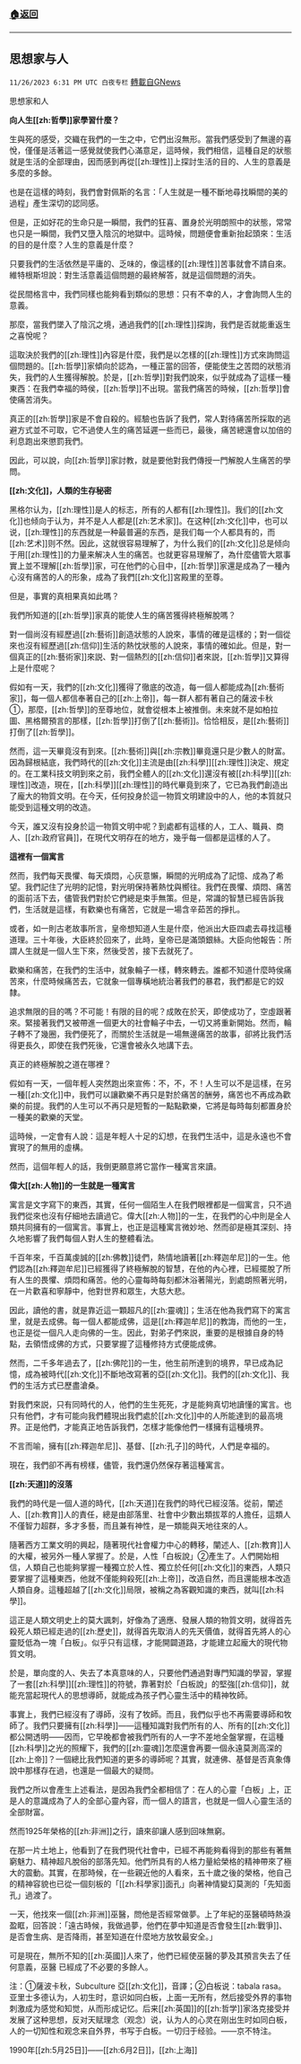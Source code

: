 ###  [:house:返回](README.md)
---


## 思想家与人
`11/26/2023 6:31 PM UTC 白夜专栏` [轉載自GNews](https://gnews.org/articles/2039784)

         

思想家和人

**向人生[[zh:哲學]]家學習什麼？**

生與死的感受，交織在我們的一生之中，它們出沒無形。當我們感受到了無邊的喜悅，僅僅是活著這一感覺就使我們心滿意足，這時候，我們相信，這種自足的狀態就是生活的全部理由，因而感到再從[[zh:理性]]上探討生活的目的、人生的意義是多麼的多餘。

也是在這樣的時刻，我們會對佩斯的名言：「人生就是一種不斷地尋找瞬間的美的過程」產生深切的認同感。

但是，正如好花的生命只是一瞬間，我們的狂喜、置身於光明朗照中的狀態，常常也只是一瞬間，我們又墮入陰沉的地獄中。這時候，問題便會重新抬起頭來：生活的目的是什麼？人生的意義是什麼？

只要我們的生活依然是平庸的、乏味的，像這樣的[[zh:理性]]苦事就會不請自來。維特根斯坦說：對生活意義這個問題的最終解答，就是這個問題的消失。

從民間格言中，我們同樣也能夠看到類似的思想：只有不幸的人，才會詢問人生的意義。

那麼，當我們墜入了陰沉之境，通過我們的[[zh:理性]]探詢，我們是否就能重返生之喜悅呢？

這取決於我們的[[zh:理性]]內容是什麼，我們是以怎樣的[[zh:理性]]方式來詢問這個問題的。[[zh:哲學]]家傾向於認為，一種正當的回答，便能使生之苦悶的狀態消失，我們的人生獲得解脫。於是，[[zh:哲學]]對我們說來，似乎就成為了這樣一種東西：在我們幸福的時侯，[[zh:哲學]]不出現。當我們痛苦的時候，[[zh:哲學]]會使痛苦消失。

真正的[[zh:哲學]]家是不會自殺的。經驗也告訴了我們，常人對待痛苦所採取的逃避方式並不可取，它不過使人生的痛苦延遲一些而已，最後，痛苦總還會以加倍的利息跑出來懲罰我們。

因此，可以說，向[[zh:哲學]]家討教，就是要他對我們傳授一門解脫人生痛苦的學問。

**[[zh:文化]]，人類的生存秘密**

黑格尔认为，[[zh:理性]]是人的标志，所有的人都有[[zh:理性]]。我们的[[zh:文化]]也倾向于认为，并不是人人都是[[zh:艺术家]]。在这种[[zh:文化]]中，也可以说，[[zh:理性]]的东西就是一种最普遍的东西，是我们每一个人都具有的，而[[zh:艺术]]则不然。因此，这就很容易理解了，为什么我们的[[zh:文化]]总是倾向于用[[zh:理性]]的力量来解决人生的痛苦。也就更容易理解了，為什麼儘管大眾事實上並不理解[[zh:哲學]]家，可在他們的心目中，[[zh:哲學]]家還是成為了一種內心沒有痛苦的人的形象，成為了我們[[zh:文化]]宮殿里的至尊。

但是，事實的真相果真如此嗎？

我們所知道的[[zh:哲學]]家真的能使人生的痛苦獲得終極解脫嗎？

對一個尚沒有經歷過[[zh:藝術]]創造狀態的人說來，事情的確是這樣的；對一個從來也沒有經歷過[[zh:信仰]]生活的熱忱狀態的人說來，事情的確如此。但是，對一個真正的[[zh:藝術家]]來説、對一個熱烈的[[zh:信仰]]者來説，[[zh:哲學]]又算得上是什麼呢？

假如有一天，我們的[[zh:文化]]獲得了徹底的改造，每一個人都能成為[[zh:藝術家]]，每一個人都信奉著自己的[[zh:上帝]]，每一群人都有著自己的薩波卡秋①，那麼，[[zh:哲學]]的至尊地位，就會從根本上被推倒。未來就不是如柏拉圖、黑格爾預言的那樣，[[zh:哲學]]打倒了[[zh:藝術]]。恰恰相反，是[[zh:藝術]]打倒了[[zh:哲學]]。

然而，這一天畢竟沒有到來。[[zh:藝術]]與[[zh:宗教]]畢竟還只是少數人的財富。因為歸根結底，我們時代的[[zh:文化]]主流是由[[zh:科學]][[zh:理性]]決定、規定的。在工業科技文明到來之前，我們全體人的[[zh:文化]]還沒有被[[zh:科學]][[zh:理性]]改造，現在，[[zh:科學]][[zh:理性]]的時代畢竟到來了，它已為我們創造出了龐大的物質文明。在今天，任何投身於這一物質文明建設中的人，他的本質就只能受到這種文明的改造。

今天，誰又沒有投身於這一物質文明中呢？到處都有這樣的人，工人、職員、商人、[[zh:政府官員]]，在現代文明存在的地方，幾乎每一個都是這樣的人了。

**這裡有一個寓言**

然而，我們每天畏懼、每天煩悶，心灰意懶，瞬間的光明成為了記憶、成為了希望。我們記住了光明的記憶，對光明保持著熱忱與嚮往。我們在畏懼、煩悶、痛苦的面前活下去，儘管我們對於它們總是束手無策。但是，常識的智慧已經告訴我們，生活就是這樣，有歡樂也有痛苦，它就是一場含辛茹苦的掙扎。

或者，如一則古老故事所言，皇帝想知道人生是什麼，他派出大臣四處去尋找這種道理。三十年後，大臣終於回來了，此時，皇帝已是滿頭銀絲。大臣向他報告：所謂人生就是一個人生下來，然後受苦，接下去就死了。

歡樂和痛苦，在我們的生活中，就象輪子一樣，轉來轉去。誰都不知道什麼時侯痛苦來，什麼時候痛苦去，它就象一個專橫地統治著我們的暴君，我們都是它的奴隸。

追求無限的目的嗎？不可能！有限的目的呢？成敗在於天，即使成功了，空虛跟著來。緊接著我們又被帶進一個更大的社會輪子中去，一切又將重新開始。然而，輪子轉不了幾圈，我們便死了，而關於生活就是一場無邊痛苦的故事，卻將比我們活得更長久，即使在我們死後，它還會被永久地講下去。

真正的終極解脫之道在哪裡？

假如有一天，一個年輕人突然跑出來宣佈：不，不，不！人生可以不是這樣，在另一種[[zh:文化]]中，我們可以讓歡樂不再只是對於痛苦的酬勞，痛苦也不再成為歡樂的前提。我們的人生可以不再只是短暫的一點點歡樂，它將是每時每刻都置身於一種美的歡樂的天堂。

這時候，一定會有人說：這是年輕人十足的幻想，在我們生活中，這是永遠也不會實現了的無用的虛構。

然而，這個年輕人的話，我倒更願意將它當作一種寓言來讀。

 **偉大[[zh:人物]]的一生就是一種寓言**

寓言是文字寫下的東西，其實，任何一個陌生人在我們眼裡都是一個寓言，只不過我們從來也沒有仔細地去讀過它。偉大[[zh:人物]]的一生，在我們的心中則是全人類共同擁有的一個寓言。事實上，也正是這種寓言微妙地、然而卻是極其深刻、持久地影響了我們每個人對人生的整體看法。

千百年來，千百萬虔誠的[[zh:佛教]]徒們，熱情地讀著[[zh:釋迦牟尼]]的一生。他們認為[[zh:釋迦牟尼]]已經獲得了終極解脫的智慧，在他的內心裡，已經擺脫了所有人生的畏懼、煩悶和痛苦。他的心靈每時每刻都沐浴著陽光，到處朗照著光明，在一片歡喜和寧靜中，他對世界和眾生，大慈大悲。

因此，讀他的書，就是靠近這一顆超凡的[[zh:靈魂]]；生活在他為我們寫下的寓言里，就是去成佛。每一個人都能成佛，這是[[zh:釋迦牟尼]]的教誨，而他的一生，也正是從一個凡人走向佛的一生。因此，對弟子們來説，重要的是根據自身的特點，去領悟成佛的方式，只要掌握了這種修持方式便能成佛。

然而，二千多年過去了，[[zh:佛陀]]的一生，他生前所達到的境界，早已成為記憶，成為被時代[[zh:文化]]不斷地改寫著的亞[[zh:文化]]。我們的[[zh:文化]]、我們的生活方式已歷盡滄桑。

對我們來説，只有同時代的人，他們的生生死死，才是能夠真切地讀懂的寓言。也只有他們，才有可能向我們體現出我們處於[[zh:文化]]中的人所能達到的最高境界。正是他們，才能真正地告訴我們，怎樣才能像他們一樣擁有這種境界。

不言而喻，擁有[[zh:釋迦牟尼]]、基督、[[zh:孔子]]的時代，人們是幸福的。

現在，我們卻不再有榜樣，儘管，我們還仍然保存著這種寓言。

**[[zh:天道]]的沒落**

我們的時代是一個人道的時代，[[zh:天道]]在我們的時代已經沒落。從前，闡述人、[[zh:教育]]人的責任，總是由部落里、社會中少數出類拔萃的人擔任，這類人不僅智力超群，多才多藝，而且兼有神性，是一類能與天地往來的人。

隨著西方工業文明的興起，隨著現代社會權力中心的轉移，闡述人、[[zh:教育]]人的大權，被另外一種人掌握了。於是，人性「白板說」②產生了。人們開始相信，人類自己也能夠掌握一種獨立於人性、獨立於任何[[zh:文化]]的東西，人類只要掌握了這種東西，他就不僅能夠殺死[[zh:上帝]]，改造自然，而且還能根本改造人類自身。這種超越了[[zh:文化]]局限，被稱之為客觀知識的東西，就叫[[zh:科學]]。

這正是人類文明史上的莫大諷刺，好像為了適應、發展人類的物質文明，就得首先殺死人類已經走過的[[zh:歷史]]，就得首先取消人的先天價值，就得首先將人的心靈貶低為一塊「白板」。似乎只有這樣，才能開闢道路，才能建立起龐大的現代物質文明。

於是，單向度的人、失去了本真意味的人，只要他們通過對專門知識的學習，掌握了一套[[zh:科學]][[zh:理性]]的符號，靠著對於「白板說」的堅強[[zh:信仰]]，就能充當起現代人的思想導師，就能成為孩子們心靈生活中的精神牧師。

事實上，我們已經沒有了導師，沒有了牧師。而且，我們似乎也不再需要導師和牧師了。我們只要擁有[[zh:科學]]——這種知識對我們所有的人、所有的[[zh:文化]]都公開透明——因而，它早晚都會被我們所有的人一字不差地全盤掌握，在這種[[zh:科學]]之光的照耀下，我們的[[zh:靈魂]]怎麼還會再要一個永遠莫測高深的[[zh:上帝]]？一個總比我們知道的更多的導師呢？其實，就連佛、基督是否真象傳說中那樣存在過，也還是一個最大的疑問。

我們之所以會產生上述看法，是因為我們全都相信了：在人的心靈「白板」上，正是人的意識成為了人的全部心靈內容，而一個人的語言，也就是一個人心靈生活的全部財富。

然而1925年榮格的[[zh:非洲]]之行，讀來卻讓人感到回味無窮。

在那一片土地上，他看到了在我們現代社會中，已經不再能夠看得到的那些有著無窮魅力、精神超凡脫俗的部落先知。他們所具有的人格力量給榮格的精神帶來了極大的震動。其實，在那時候，在一些親近他的人看來，五十歲之後的榮格，他自己的精神容貌也已從一個刻板的「[[zh:科學家]]面孔」向著神情變幻莫測的「先知面孔」過渡了。

一天，他找來一個[[zh:非洲]]巫醫，問他是否經常做夢。上了年紀的巫醫頓時熱淚盈眶，回答說：「遠古時候，我做過夢，他們在夢中知道是否會發生[[zh:戰爭]]、是否會生病、是否降雨，甚至知道在什麼地方放牧最安全。」

可是現在，無所不知的[[zh:英國]]人來了，他們已經使巫醫的夢及其預言失去了任何意義，巫醫 已經成了不必要的多餘人。

注：①薩波卡秋，Subculture 亞[[zh:文化]]，音譯；②白板说：tabala rasa。亚里士多德认为，人初生时，意识如同白板，上面一无所有，然后接受外界的事物刺激成为感觉和知觉，从而形成记忆。后来[[zh:英国]]的[[zh:哲学]]家洛克接受并发展了这种思想，反对天赋理念（观念）说，认为人的心灵在刚出生时如同白板，人的一切知性和观念来自外界，书写于白板。一切归于经验。——京不特注。

1990年[[zh:5月25日]]——[[zh:6月2日]]，[[zh:上海]]
